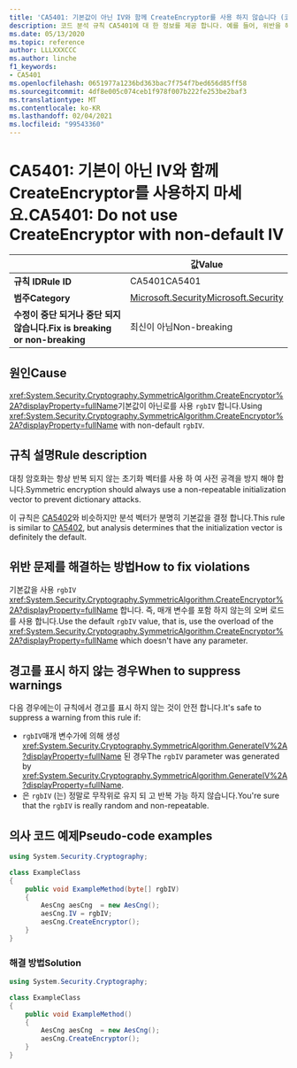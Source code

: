 ```yaml
---
title: 'CA5401: 기본값이 아닌 IV와 함께 CreateEncryptor를 사용 하지 않습니다 (코드 분석).'
description: 코드 분석 규칙 CA5401에 대 한 정보를 제공 합니다. 예를 들어, 위반을 해결 하는 방법, 위반 하는 경우를 포함 합니다.
ms.date: 05/13/2020
ms.topic: reference
author: LLLXXXCCC
ms.author: linche
f1_keywords:
- CA5401
ms.openlocfilehash: 0651977a1236bd363bac7f754f7bed656d85ff58
ms.sourcegitcommit: 4df8e005c074ceb1f978f007b222fe253be2baf3
ms.translationtype: MT
ms.contentlocale: ko-KR
ms.lasthandoff: 02/04/2021
ms.locfileid: "99543360"
---
```

# <a name="ca5401-do-not-use-createencryptor-with-non-default-iv"></a><span data-ttu-id="86225-103">CA5401: 기본이 아닌 IV와 함께 CreateEncryptor를 사용하지 마세요.</span><span class="sxs-lookup"><span data-stu-id="86225-103">CA5401: Do not use CreateEncryptor with non-default IV</span></span>

| | <span data-ttu-id="86225-104">값</span><span class="sxs-lookup"><span data-stu-id="86225-104">Value</span></span> |
|-|-|
| <span data-ttu-id="86225-105">**규칙 ID**</span><span class="sxs-lookup"><span data-stu-id="86225-105">**Rule ID**</span></span> |<span data-ttu-id="86225-106">CA5401</span><span class="sxs-lookup"><span data-stu-id="86225-106">CA5401</span></span>|
| <span data-ttu-id="86225-107">**범주**</span><span class="sxs-lookup"><span data-stu-id="86225-107">**Category**</span></span> |[<span data-ttu-id="86225-108">Microsoft.Security</span><span class="sxs-lookup"><span data-stu-id="86225-108">Microsoft.Security</span></span>](security-warnings.md)|
| <span data-ttu-id="86225-109">**수정이 중단 되거나 중단 되지 않습니다.**</span><span class="sxs-lookup"><span data-stu-id="86225-109">**Fix is breaking or non-breaking**</span></span> |<span data-ttu-id="86225-110">최신이 아님</span><span class="sxs-lookup"><span data-stu-id="86225-110">Non-breaking</span></span>|

## <a name="cause"></a><span data-ttu-id="86225-111">원인</span><span class="sxs-lookup"><span data-stu-id="86225-111">Cause</span></span>

<span data-ttu-id="86225-112"><xref:System.Security.Cryptography.SymmetricAlgorithm.CreateEncryptor%2A?displayProperty=fullName>기본값이 아닌로를 사용 `rgbIV` 합니다.</span><span class="sxs-lookup"><span data-stu-id="86225-112">Using <xref:System.Security.Cryptography.SymmetricAlgorithm.CreateEncryptor%2A?displayProperty=fullName> with non-default `rgbIV`.</span></span>

## <a name="rule-description"></a><span data-ttu-id="86225-113">규칙 설명</span><span class="sxs-lookup"><span data-stu-id="86225-113">Rule description</span></span>

<span data-ttu-id="86225-114">대칭 암호화는 항상 반복 되지 않는 초기화 벡터를 사용 하 여 사전 공격을 방지 해야 합니다.</span><span class="sxs-lookup"><span data-stu-id="86225-114">Symmetric encryption should always use a non-repeatable initialization vector to prevent dictionary attacks.</span></span>

<span data-ttu-id="86225-115">이 규칙은 [CA5402](ca5402.md)와 비슷하지만 분석 벡터가 분명히 기본값을 결정 합니다.</span><span class="sxs-lookup"><span data-stu-id="86225-115">This rule is similar to [CA5402](ca5402.md), but analysis determines that the initialization vector is definitely the default.</span></span>

## <a name="how-to-fix-violations"></a><span data-ttu-id="86225-116">위반 문제를 해결하는 방법</span><span class="sxs-lookup"><span data-stu-id="86225-116">How to fix violations</span></span>

<span data-ttu-id="86225-117">기본값을 사용 `rgbIV` <xref:System.Security.Cryptography.SymmetricAlgorithm.CreateEncryptor%2A?displayProperty=fullName> 합니다. 즉, 매개 변수를 포함 하지 않는의 오버 로드를 사용 합니다.</span><span class="sxs-lookup"><span data-stu-id="86225-117">Use the default `rgbIV` value, that is, use the overload of the <xref:System.Security.Cryptography.SymmetricAlgorithm.CreateEncryptor%2A?displayProperty=fullName> which doesn't have any parameter.</span></span>

## <a name="when-to-suppress-warnings"></a><span data-ttu-id="86225-118">경고를 표시 하지 않는 경우</span><span class="sxs-lookup"><span data-stu-id="86225-118">When to suppress warnings</span></span>

<span data-ttu-id="86225-119">다음 경우에는이 규칙에서 경고를 표시 하지 않는 것이 안전 합니다.</span><span class="sxs-lookup"><span data-stu-id="86225-119">It's safe to suppress a warning from this rule if:</span></span>

- <span data-ttu-id="86225-120">`rgbIV`매개 변수가에 의해 생성 <xref:System.Security.Cryptography.SymmetricAlgorithm.GenerateIV%2A?displayProperty=fullName> 된 경우</span><span class="sxs-lookup"><span data-stu-id="86225-120">The `rgbIV` parameter was generated by <xref:System.Security.Cryptography.SymmetricAlgorithm.GenerateIV%2A?displayProperty=fullName>.</span></span>
- <span data-ttu-id="86225-121">은 `rgbIV` (는) 정말로 무작위로 유지 되 고 반복 가능 하지 않습니다.</span><span class="sxs-lookup"><span data-stu-id="86225-121">You're sure that the `rgbIV` is really random and non-repeatable.</span></span>

## <a name="pseudo-code-examples"></a><span data-ttu-id="86225-122">의사 코드 예제</span><span class="sxs-lookup"><span data-stu-id="86225-122">Pseudo-code examples</span></span>

```csharp
using System.Security.Cryptography;

class ExampleClass
{
    public void ExampleMethod(byte[] rgbIV)
    {
        AesCng aesCng  = new AesCng();
        aesCng.IV = rgbIV;
        aesCng.CreateEncryptor();
    }
}
```

### <a name="solution"></a><span data-ttu-id="86225-123">해결 방법</span><span class="sxs-lookup"><span data-stu-id="86225-123">Solution</span></span>

```csharp
using System.Security.Cryptography;

class ExampleClass
{
    public void ExampleMethod()
    {
        AesCng aesCng  = new AesCng();
        aesCng.CreateEncryptor();
    }
}
```
